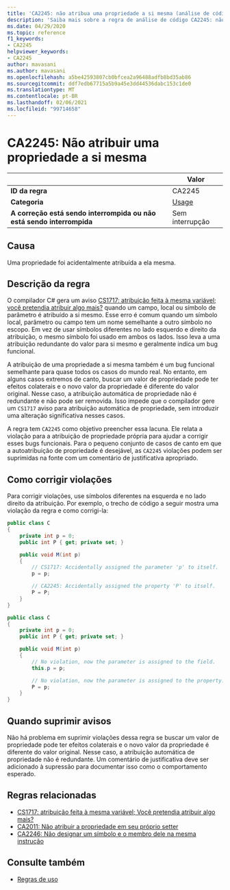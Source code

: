 ```yaml
---
title: 'CA2245: não atribua uma propriedade a si mesma (análise de código)'
description: 'Saiba mais sobre a regra de análise de código CA2245: não atribua uma propriedade a ela mesma'
ms.date: 04/29/2020
ms.topic: reference
f1_keywords:
- CA2245
helpviewer_keywords:
- CA2245
author: mavasani
ms.author: mavasani
ms.openlocfilehash: a5be42593807cb0bfcea2a96488adfb8bd35ab86
ms.sourcegitcommit: ddf7edb67715a5b9a45e3dd44536dabc153c1de0
ms.translationtype: MT
ms.contentlocale: pt-BR
ms.lasthandoff: 02/06/2021
ms.locfileid: "99714658"
---
```

# <a name="ca2245-do-not-assign-a-property-to-itself"></a>CA2245: Não atribuir uma propriedade a si mesma

| | Valor |
|-|-|
| **ID da regra** |CA2245|
| **Categoria** |[Usage](usage-warnings.md)|
| **A correção está sendo interrompida ou não está sendo interrompida** |Sem interrupção|

## <a name="cause"></a>Causa

Uma propriedade foi acidentalmente atribuída a ela mesma.

## <a name="rule-description"></a>Descrição da regra

O compilador C# gera um aviso [CS1717: atribuição feita à mesma variável; você pretendia atribuir algo mais?](../../../csharp/misc/cs1717.md) quando um campo, local ou símbolo de parâmetro é atribuído a si mesmo. Esse erro é comum quando um símbolo local, parâmetro ou campo tem um nome semelhante a outro símbolo no escopo. Em vez de usar símbolos diferentes no lado esquerdo e direito da atribuição, o mesmo símbolo foi usado em ambos os lados. Isso leva a uma atribuição redundante do valor para si mesmo e geralmente indica um bug funcional.

A atribuição de uma propriedade a si mesma também é um bug funcional semelhante para quase todos os casos do mundo real. No entanto, em alguns casos extremos de canto, buscar um valor de propriedade pode ter efeitos colaterais e o novo valor da propriedade é diferente do valor original. Nesse caso, a atribuição automática de propriedade não é redundante e não pode ser removida. Isso impede que o compilador gere um `CS1717` aviso para atribuição automática de propriedade, sem introduzir uma alteração significativa nesses casos.

A regra tem `CA2245` como objetivo preencher essa lacuna. Ele relata a violação para a atribuição de propriedade própria para ajudar a corrigir esses bugs funcionais. Para o pequeno conjunto de casos de canto em que a autoatribuição de propriedade é desejável, as `CA2245` violações podem ser suprimidas na fonte com um comentário de justificativa apropriado.

## <a name="how-to-fix-violations"></a>Como corrigir violações

Para corrigir violações, use símbolos diferentes na esquerda e no lado direito da atribuição. Por exemplo, o trecho de código a seguir mostra uma violação da regra e como corrigi-la:

```csharp
public class C
{
    private int p = 0;
    public int P { get; private set; }

    public void M(int p)
    {
        // CS1717: Accidentally assigned the parameter 'p' to itself.
        p = p;

        // CA2245: Accidentally assigned the property 'P' to itself.
        P = P;
    }
}
```

```csharp
public class C
{
    private int p = 0;
    public int P { get; private set; }

    public void M(int p)
    {
        // No violation, now the parameter is assigned to the field.
        this.p = p;

        // No violation, now the parameter is assigned to the property.
        P = p;
    }
}
```

## <a name="when-to-suppress-warnings"></a>Quando suprimir avisos

Não há problema em suprimir violações dessa regra se buscar um valor de propriedade pode ter efeitos colaterais e o novo valor da propriedade é diferente do valor original. Nesse caso, a atribuição automática de propriedade não é redundante. Um comentário de justificativa deve ser adicionado à supressão para documentar isso como o comportamento esperado.

## <a name="related-rules"></a>Regras relacionadas

- [CS1717: atribuição feita à mesma variável; Você pretendia atribuir algo mais?](../../../csharp/misc/cs1717.md)
- [CA2011: Não atribuir a propriedade em seu próprio setter](ca2011.md)
- [CA2246: Não designar um símbolo e o membro dele na mesma instrução](ca2246.md)

## <a name="see-also"></a>Consulte também

- [Regras de uso](usage-warnings.md)

